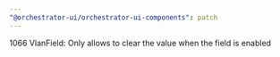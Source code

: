 ```yaml
---
"@orchestrator-ui/orchestrator-ui-components": patch
---
```


1066 VlanField: Only allows to clear the value when the field is enabled

